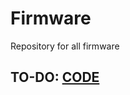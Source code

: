 # Firmware
Repository for all firmware

## TO-DO: [CODE](http://letmegooglethat.com/?q=How+to+Code)
